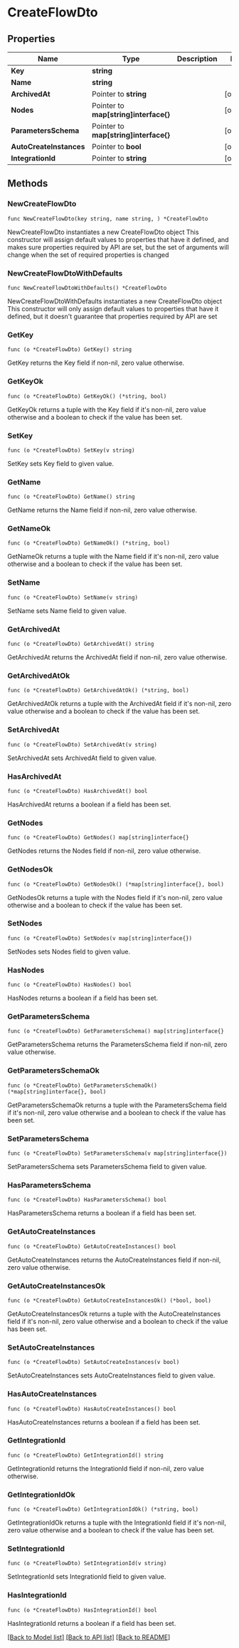 # CreateFlowDto

## Properties

Name | Type | Description | Notes
------------ | ------------- | ------------- | -------------
**Key** | **string** |  | 
**Name** | **string** |  | 
**ArchivedAt** | Pointer to **string** |  | [optional] 
**Nodes** | Pointer to **map[string]interface{}** |  | [optional] 
**ParametersSchema** | Pointer to **map[string]interface{}** |  | [optional] 
**AutoCreateInstances** | Pointer to **bool** |  | [optional] 
**IntegrationId** | Pointer to **string** |  | [optional] 

## Methods

### NewCreateFlowDto

`func NewCreateFlowDto(key string, name string, ) *CreateFlowDto`

NewCreateFlowDto instantiates a new CreateFlowDto object
This constructor will assign default values to properties that have it defined,
and makes sure properties required by API are set, but the set of arguments
will change when the set of required properties is changed

### NewCreateFlowDtoWithDefaults

`func NewCreateFlowDtoWithDefaults() *CreateFlowDto`

NewCreateFlowDtoWithDefaults instantiates a new CreateFlowDto object
This constructor will only assign default values to properties that have it defined,
but it doesn't guarantee that properties required by API are set

### GetKey

`func (o *CreateFlowDto) GetKey() string`

GetKey returns the Key field if non-nil, zero value otherwise.

### GetKeyOk

`func (o *CreateFlowDto) GetKeyOk() (*string, bool)`

GetKeyOk returns a tuple with the Key field if it's non-nil, zero value otherwise
and a boolean to check if the value has been set.

### SetKey

`func (o *CreateFlowDto) SetKey(v string)`

SetKey sets Key field to given value.


### GetName

`func (o *CreateFlowDto) GetName() string`

GetName returns the Name field if non-nil, zero value otherwise.

### GetNameOk

`func (o *CreateFlowDto) GetNameOk() (*string, bool)`

GetNameOk returns a tuple with the Name field if it's non-nil, zero value otherwise
and a boolean to check if the value has been set.

### SetName

`func (o *CreateFlowDto) SetName(v string)`

SetName sets Name field to given value.


### GetArchivedAt

`func (o *CreateFlowDto) GetArchivedAt() string`

GetArchivedAt returns the ArchivedAt field if non-nil, zero value otherwise.

### GetArchivedAtOk

`func (o *CreateFlowDto) GetArchivedAtOk() (*string, bool)`

GetArchivedAtOk returns a tuple with the ArchivedAt field if it's non-nil, zero value otherwise
and a boolean to check if the value has been set.

### SetArchivedAt

`func (o *CreateFlowDto) SetArchivedAt(v string)`

SetArchivedAt sets ArchivedAt field to given value.

### HasArchivedAt

`func (o *CreateFlowDto) HasArchivedAt() bool`

HasArchivedAt returns a boolean if a field has been set.

### GetNodes

`func (o *CreateFlowDto) GetNodes() map[string]interface{}`

GetNodes returns the Nodes field if non-nil, zero value otherwise.

### GetNodesOk

`func (o *CreateFlowDto) GetNodesOk() (*map[string]interface{}, bool)`

GetNodesOk returns a tuple with the Nodes field if it's non-nil, zero value otherwise
and a boolean to check if the value has been set.

### SetNodes

`func (o *CreateFlowDto) SetNodes(v map[string]interface{})`

SetNodes sets Nodes field to given value.

### HasNodes

`func (o *CreateFlowDto) HasNodes() bool`

HasNodes returns a boolean if a field has been set.

### GetParametersSchema

`func (o *CreateFlowDto) GetParametersSchema() map[string]interface{}`

GetParametersSchema returns the ParametersSchema field if non-nil, zero value otherwise.

### GetParametersSchemaOk

`func (o *CreateFlowDto) GetParametersSchemaOk() (*map[string]interface{}, bool)`

GetParametersSchemaOk returns a tuple with the ParametersSchema field if it's non-nil, zero value otherwise
and a boolean to check if the value has been set.

### SetParametersSchema

`func (o *CreateFlowDto) SetParametersSchema(v map[string]interface{})`

SetParametersSchema sets ParametersSchema field to given value.

### HasParametersSchema

`func (o *CreateFlowDto) HasParametersSchema() bool`

HasParametersSchema returns a boolean if a field has been set.

### GetAutoCreateInstances

`func (o *CreateFlowDto) GetAutoCreateInstances() bool`

GetAutoCreateInstances returns the AutoCreateInstances field if non-nil, zero value otherwise.

### GetAutoCreateInstancesOk

`func (o *CreateFlowDto) GetAutoCreateInstancesOk() (*bool, bool)`

GetAutoCreateInstancesOk returns a tuple with the AutoCreateInstances field if it's non-nil, zero value otherwise
and a boolean to check if the value has been set.

### SetAutoCreateInstances

`func (o *CreateFlowDto) SetAutoCreateInstances(v bool)`

SetAutoCreateInstances sets AutoCreateInstances field to given value.

### HasAutoCreateInstances

`func (o *CreateFlowDto) HasAutoCreateInstances() bool`

HasAutoCreateInstances returns a boolean if a field has been set.

### GetIntegrationId

`func (o *CreateFlowDto) GetIntegrationId() string`

GetIntegrationId returns the IntegrationId field if non-nil, zero value otherwise.

### GetIntegrationIdOk

`func (o *CreateFlowDto) GetIntegrationIdOk() (*string, bool)`

GetIntegrationIdOk returns a tuple with the IntegrationId field if it's non-nil, zero value otherwise
and a boolean to check if the value has been set.

### SetIntegrationId

`func (o *CreateFlowDto) SetIntegrationId(v string)`

SetIntegrationId sets IntegrationId field to given value.

### HasIntegrationId

`func (o *CreateFlowDto) HasIntegrationId() bool`

HasIntegrationId returns a boolean if a field has been set.


[[Back to Model list]](../README.md#documentation-for-models) [[Back to API list]](../README.md#documentation-for-api-endpoints) [[Back to README]](../README.md)


